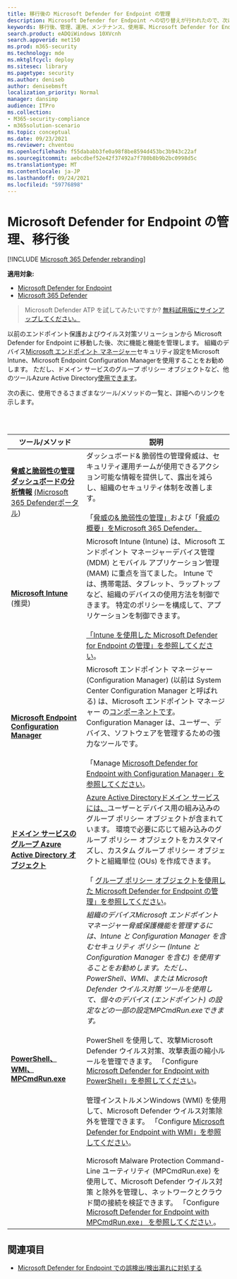 ```yaml
---
title: 移行後の Microsoft Defender for Endpoint の管理
description: Microsoft Defender for Endpoint への切り替えが行われたので、次に、脅威保護機能を管理します。
keywords: 移行後、管理、運用、メンテナンス、使用率、Microsoft Defender for Endpoint、edr
search.product: eADQiWindows 10XVcnh
search.appverid: met150
ms.prod: m365-security
ms.technology: mde
ms.mktglfcycl: deploy
ms.sitesec: library
ms.pagetype: security
ms.author: deniseb
author: denisebmsft
localization_priority: Normal
manager: dansimp
audience: ITPro
ms.collection:
- M365-security-compliance
- m365solution-scenario
ms.topic: conceptual
ms.date: 09/23/2021
ms.reviewer: chventou
ms.openlocfilehash: f55dababb3fe0a98f8be8594d453bc3b943c22af
ms.sourcegitcommit: aebcdbef52e42f37492a7f780b8b9b2bc0998d5c
ms.translationtype: MT
ms.contentlocale: ja-JP
ms.lasthandoff: 09/24/2021
ms.locfileid: "59776898"
---
```

# <a name="manage-microsoft-defender-for-endpoint-post-migration"></a>Microsoft Defender for Endpoint の管理、移行後

[!INCLUDE [Microsoft 365 Defender rebranding](../../includes/microsoft-defender.md)]

**適用対象:**
- [Microsoft Defender for Endpoint](https://go.microsoft.com/fwlink/p/?linkid=2154037)
- [Microsoft 365 Defender](https://go.microsoft.com/fwlink/?linkid=2118804)

> Microsoft Defender ATP を試してみたいですか? [無料試用版にサインアップしてください。](https://signup.microsoft.com/create-account/signup?products=7f379fee-c4f9-4278-b0a1-e4c8c2fcdf7e&ru=https://aka.ms/MDEp2OpenTrial?ocid=docs-wdatp-exposedapis-abovefoldlink)

以前のエンドポイント保護およびウイルス対策ソリューションから Microsoft Defender for Endpoint に移動した後、次に機能と機能を管理します。 組織のデバイス[Microsoft エンドポイント マネージャー](/mem/endpoint-manager-overview)セキュリティ設定をMicrosoft Intune、Microsoft Endpoint Configuration Manager[](/mem/intune/fundamentals/what-is-intune)を使用することをお勧めします[](/mem/configmgr/core/understand/introduction)。 ただし、ドメイン サービスのグループ ポリシー オブジェクトなど、他のツールAzure Active Directory[使用できます](/azure/active-directory-domain-services/manage-group-policy)。

次の表に、使用できるさまざまなツール/メソッドの一覧と、詳細へのリンクを示します。

<br/><br/>

|ツール/メソッド|説明|
|---|---|
|**[脅威と脆弱性の管理ダッシュボードの分析情報](/windows/security/threat-protection/microsoft-defender-atp/tvm-dashboard-insights)** [(Microsoft 365 Defenderポータル](https://security.microsoft.com/))|ダッシュボード& 脆弱性の管理脅威は、セキュリティ運用チームが使用できるアクション可能な情報を提供して、露出を減らし、組織のセキュリティ体制を改善します。 <br/><br/> 「[脅威の& 脆弱性の管理」](/microsoft-365/security/defender-endpoint/next-gen-threat-and-vuln-mgt)および「[脅威の概要」をMicrosoft 365 Defender。](/microsoft-365/security/defender-endpoint/use)|
|**[Microsoft Intune](/mem/intune/fundamentals/what-is-intune)** (推奨)|Microsoft Intune (Intune) は、Microsoft エンドポイント マネージャー[](/mem/endpoint-manager-overview)デバイス管理 (MDM) とモバイル アプリケーション管理 (MAM) に重点を当てました。 Intune では、携帯電話、タブレット、ラップトップなど、組織のデバイスの使用方法を制御できます。 特定のポリシーを構成して、アプリケーションを制御できます。 <br/><br/> [「Intune を使用した Microsoft Defender for Endpoint の管理」を参照してください](manage-atp-post-migration-intune.md)。|
|**[Microsoft Endpoint Configuration Manager](/mem/configmgr/core/understand/introduction)**|Microsoft エンドポイント マネージャー (Configuration Manager) (以前は System Center Configuration Manager と呼ばれる) は、Microsoft エンドポイント マネージャー の[コンポーネントです](/mem/endpoint-manager-overview)。 Configuration Manager は、ユーザー、デバイス、ソフトウェアを管理するための強力なツールです。 <br/><br/> 「Manage [Microsoft Defender for Endpoint with Configuration Manager」を参照してください](manage-atp-post-migration-configuration-manager.md)。|
|**[ドメイン サービスのグループ Azure Active Directory オブジェクト](/azure/active-directory-domain-services/manage-group-policy)**|[Azure Active Directoryドメイン サービスには、](/azure/active-directory-domain-services/overview)ユーザーとデバイス用の組み込みのグループ ポリシー オブジェクトが含まれています。 環境で必要に応じて組み込みのグループ ポリシー オブジェクトをカスタマイズし、カスタム グループ ポリシー オブジェクトと組織単位 (OUs) を作成できます。 <br/><br/> 「 [グループ ポリシー オブジェクトを使用した Microsoft Defender for Endpoint の管理」を参照してください](manage-atp-post-migration-group-policy-objects.md)。|
|**[PowerShell、WMI、MPCmdRun.exe](manage-atp-post-migration-other-tools.md)**|*組織のデバイスMicrosoft エンドポイント マネージャー脅威保護機能を管理するには、Intune と Configuration Manager を含むセキュリティ ポリシー (Intune と Configuration Manager を含む) を使用することをお勧めします。ただし、PowerShell、WMI、または Microsoft Defender ウイルス対策 ツールを使用して、個々のデバイス (エンドポイント) の設定などの一部の設定MPCmdRun.exeできます。* <br/><br/> PowerShell を使用して、攻撃Microsoft Defender ウイルス対策、攻撃表面の縮小ルールを管理できます。 「Configure [Microsoft Defender for Endpoint with PowerShell」を参照してください](manage-atp-post-migration-other-tools.md#configure-microsoft-defender-for-endpoint-with-powershell)。 <br/><br/> 管理インストルメンWindows (WMI) を使用して、Microsoft Defender ウイルス対策除外を管理できます。 「Configure [Microsoft Defender for Endpoint with WMI」を参照してください](manage-atp-post-migration-other-tools.md#configure-microsoft-defender-for-endpoint-with-windows-management-instrumentation-wmi)。 <br/><br/> Microsoft Malware Protection Command-Line ユーティリティ (MPCmdRun.exe) を使用して、Microsoft Defender ウイルス対策 と除外を管理し、ネットワークとクラウド間の接続を検証できます。 「Configure [Microsoft Defender for Endpoint with MPCmdRun.exe」 を参照してください ](manage-atp-post-migration-other-tools.md#configure-microsoft-defender-for-endpoint-with-microsoft-malware-protection-command-line-utility-mpcmdrunexe)。|


## <a name="see-also"></a>関連項目

- [Microsoft Defender for Endpoint での誤検出/検出漏れに対処する](defender-endpoint-false-positives-negatives.md)
